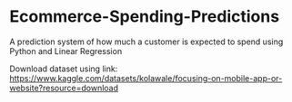 # Ecommerce-Spending-Predictions
A prediction system of how much a customer is expected to spend using Python and Linear Regression

Download dataset using link: https://www.kaggle.com/datasets/kolawale/focusing-on-mobile-app-or-website?resource=download
